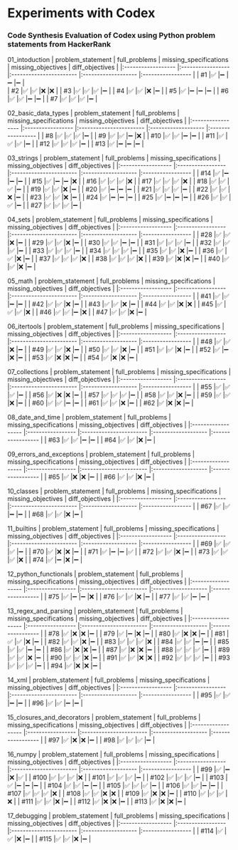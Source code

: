 # Experiments with Codex
### Code Synthesis Evaluation of Codex using Python problem statements from HackerRank

01_intoduction 
| problem_statement    | full_problems                      | missing_specifications                   | missing_objectives                   | diff_objectives                    |
|:------------------   |:-----------------                  |:-----------------------                  |:-------------------                  |:-----------------                  |
| #1                   |:white_check_mark:                  |:heavy_minus_sign:                        |:heavy_minus_sign:                    |:heavy_minus_sign:                  |               
| #2                   |:white_check_mark:                  |:white_check_mark:                        |:x:                                   |:x:                                 |
| #3                   |:white_check_mark:                  |:white_check_mark:                        |:white_check_mark:                    |:heavy_minus_sign:                  |
| #4                   |:white_check_mark:                  |:white_check_mark:                        |:x:                                   |:heavy_minus_sign:                  |
| #5                   |:white_check_mark:                  |:heavy_minus_sign:                        |:heavy_minus_sign:                    |:heavy_minus_sign:                  |
| #6                   |:white_check_mark:                  |:white_check_mark:                        |:heavy_minus_sign:                    |:heavy_minus_sign:                  |
| #7                   |:white_check_mark:                  |:white_check_mark:                        |:white_check_mark:                    |:heavy_minus_sign:                  |

02_basic_data_types
| problem_statement    | full_problems                      | missing_specifications                   | missing_objectives                   | diff_objectives                    |
|:-----------------    |:-----------------                  |:-----------------------                  |:-------------------                  |:-----------------                  |
| #8                   |:white_check_mark:                  |:white_check_mark:                        |:white_check_mark:                    |:heavy_minus_sign:                  |
| #9                   |:white_check_mark:                  |:white_check_mark:                        |:heavy_minus_sign:                    |:x:                                 |
| #10                  |:white_check_mark:                  |:white_check_mark:                        |:heavy_minus_sign:                    |:heavy_minus_sign:                  |
| #11                  |:white_check_mark:                  |:white_check_mark:                        |:white_check_mark:                    |:heavy_minus_sign:                  |
| #12                  |:white_check_mark:                  |:white_check_mark:                        |:white_check_mark:                    |:heavy_minus_sign:                  |
| #13                  |:white_check_mark:                  |:heavy_minus_sign:                        |:heavy_minus_sign:                    |:heavy_minus_sign:                  |

03_strings
| problem_statement    | full_problems                      | missing_specifications                   | missing_objectives                   | diff_objectives                    |
|:------------------   |:-----------------                  |:-----------------------                  |:-------------------                  |:-----------------                  |
| #14                  |:white_check_mark:                  |:heavy_minus_sign:                        |:heavy_minus_sign:                    |:heavy_minus_sign:                  |
| #15                  |:white_check_mark:                  |:heavy_minus_sign:                        |:heavy_minus_sign:                    |:x:                                 |
| #16                  |:white_check_mark:                  |:white_check_mark:                        |:white_check_mark:                    |:x:                                 |
| #17                  |:white_check_mark:                  |:white_check_mark:                        |:white_check_mark:                    |:x:                                 |
| #18                  |:white_check_mark:                  |:white_check_mark:                        |:white_check_mark:                    |:heavy_minus_sign:                  |
| #19                  |:white_check_mark:                  |:white_check_mark:                        |:x:                                   |:heavy_minus_sign:                  |
| #20                  |:white_check_mark:                  |:heavy_minus_sign:                        |:heavy_minus_sign:                    |:heavy_minus_sign:                  |
| #21                  |:white_check_mark:                  |:white_check_mark:                        |:white_check_mark:                    |:heavy_minus_sign:                  |
| #22                  |:white_check_mark:                  |:white_check_mark:                        |:x:                                   |:heavy_minus_sign:                  |
| #23                  |:white_check_mark:                  |:white_check_mark:                        |:x:                                   |:heavy_minus_sign:                  |
| #24                  |:white_check_mark:                  |:heavy_minus_sign:                        |:heavy_minus_sign:                    |:heavy_minus_sign:                  |
| #25                  |:white_check_mark:                  |:heavy_minus_sign:                        |:heavy_minus_sign:                    |:heavy_minus_sign:                  |
| #26                  |:white_check_mark:                  |:white_check_mark:                        |:white_check_mark:                    |:heavy_minus_sign:                  |
| #27                  |:white_check_mark:                  |:white_check_mark:                        |:white_check_mark:                    |:heavy_minus_sign:                  |



04_sets
| problem_statement    | full_problems                      | missing_specifications                   | missing_objectives                   | diff_objectives                    |
|:------------------   |:-----------------                  |:-----------------------                  |:-------------------                  |:-----------------                  |
| #28                  |:white_check_mark:                  |:white_check_mark:                        |:x:                                   |:heavy_minus_sign:                  |
| #29                  |:white_check_mark:                  |:white_check_mark:                        |:x:                                   |:heavy_minus_sign:                  |
| #30                  |:white_check_mark:                  |:white_check_mark:                        |:heavy_minus_sign:                    |:heavy_minus_sign:                  |
| #31                  |:white_check_mark:                  |:white_check_mark:                        |:white_check_mark:                    |:heavy_minus_sign:                  |
| #32                  |:white_check_mark:                  |:white_check_mark:                        |:white_check_mark:                    |:heavy_minus_sign:                  |
| #33                  |:white_check_mark:                  |:white_check_mark:                        |:white_check_mark:                    |:heavy_minus_sign:                  |
| #34                  |:white_check_mark:                  |:white_check_mark:                        |:white_check_mark:                    |:heavy_minus_sign:                  |
| #35                  |:white_check_mark:                  |:white_check_mark:                        |:x:                                   |:heavy_minus_sign:                  |
| #36                  |:white_check_mark:                  |:white_check_mark:                        |:x:                                   |:heavy_minus_sign:                  |
| #37                  |:white_check_mark:                  |:white_check_mark:                        |:white_check_mark:                    |:x:                                 |
| #38                  |:white_check_mark:                  |:white_check_mark:                        |:white_check_mark:                    |:x:                                 |
| #39                  |:white_check_mark:                  |:x:                                       |:x:                                   |:heavy_minus_sign:                  |
| #40                  |:white_check_mark:                  |:white_check_mark:                        |:x:                                   |:heavy_minus_sign:                  |



05_math
| problem_statement    | full_problems                      | missing_specifications                   | missing_objectives                   | diff_objectives                    |
|:------------------   |:-----------------                  |:-----------------------                  |:-------------------                  |:-----------------                  |
| #41                  |:white_check_mark:                  |:white_check_mark:                        |:heavy_minus_sign:                    |:heavy_minus_sign:                  |
| #42                  |:white_check_mark:                  |:white_check_mark:                        |:x:                                   |:heavy_minus_sign:                  |
| #43                  |:white_check_mark:                  |:white_check_mark:                        |:x:                                   |:heavy_minus_sign:                  |
| #44                  |:white_check_mark:                  |:white_check_mark:                        |:x:                                   |:x:                                 |
| #45                  |:white_check_mark:                  |:white_check_mark:                        |:white_check_mark:                    |:x:                                 |
| #46                  |:white_check_mark:                  |:white_check_mark:                        |:heavy_minus_sign:                    |:x:                                 |
| #47                  |:white_check_mark:                  |:white_check_mark:                        |:x:                                   |:heavy_minus_sign:                  |


06_itertools
| problem_statement    | full_problems                      | missing_specifications                   | missing_objectives                   | diff_objectives                    |
|:------------------   |:-----------------                  |:-----------------------                  |:-------------------                  |:-----------------                  |
| #48                  |:white_check_mark:                  |:white_check_mark:                        |:x:                                   |:heavy_minus_sign:                  |
| #49                  |:white_check_mark:                  |:white_check_mark:                        |:x:                                   |:heavy_minus_sign:                  |
| #50                  |:white_check_mark:                  |:white_check_mark:                        |:x:                                   |:heavy_minus_sign:                  |
| #51                  |:white_check_mark:                  |:white_check_mark:                        |:x:                                   |:heavy_minus_sign:                  |
| #52                  |:white_check_mark:                  |:heavy_minus_sign:                        |:x:                                   |:heavy_minus_sign:                  |
| #53                  |:white_check_mark:                  |:x:                                       |:x:                                   |:heavy_minus_sign:                  |
| #54                  |:white_check_mark:                  |:x:                                       |:x:                                   |:heavy_minus_sign:                  |


07_collections
| problem_statement    | full_problems                      | missing_specifications                   | missing_objectives                   | diff_objectives                    |
|:------------------   |:-----------------                  |:-----------------------                  |:-------------------                  |:-----------------                  |
| #55                  |:white_check_mark:                  |:white_check_mark:                        |:white_check_mark:                    |:heavy_minus_sign:                  |
| #56                  |:white_check_mark:                  |:x:                                       |:x:                                   |:heavy_minus_sign:                  |
| #57                  |:white_check_mark:                  |:white_check_mark:                        |:white_check_mark:                    |:heavy_minus_sign:                  |
| #58                  |:white_check_mark:                  |:white_check_mark:                        |:x:                                   |:heavy_minus_sign:                  |
| #59                  |:white_check_mark:                  |:white_check_mark:                        |:x:                                   |:heavy_minus_sign:                  |
| #60                  |:white_check_mark:                  |:white_check_mark:                        |:heavy_minus_sign:                    |:heavy_minus_sign:                  |
| #61                  |:white_check_mark:                  |:white_check_mark:                        |:x:                                   |:heavy_minus_sign:                  |
| #62                  |:white_check_mark:                  |:x:                                       |:x:                                   |:heavy_minus_sign:                  |


08_date_and_time
| problem_statement    | full_problems                      | missing_specifications                   | missing_objectives                   | diff_objectives                    |
|:------------------   |:-----------------                  |:-----------------------                  |:-------------------                  |:-----------------                  |
| #63                  |:white_check_mark:                  |:white_check_mark:                        |:heavy_minus_sign:                    |:heavy_minus_sign:                  |
| #64                  |:white_check_mark:                  |:white_check_mark:                        |:x:                                   |:heavy_minus_sign:                  |


09_errors_and_exceptions
| problem_statement    | full_problems                      | missing_specifications                   | missing_objectives                   | diff_objectives                    |
|:------------------   |:-----------------                  |:-----------------------                  |:-------------------                  |:-----------------                  |
| #65                  |:white_check_mark:                  |:x:                                       |:x:                                   |:heavy_minus_sign:                  |
| #66                  |:white_check_mark:                  |:white_check_mark:                        |:x:                                   |:heavy_minus_sign:                  |


10_classes
| problem_statement    | full_problems                      | missing_specifications                   | missing_objectives                   | diff_objectives                    |
|:------------------   |:-----------------                  |:-----------------------                  |:-------------------                  |:-----------------                  |
| #67                  |:white_check_mark:                  |:white_check_mark:                        |:heavy_minus_sign:                    |:heavy_minus_sign:                  |
| #68                  |:white_check_mark:                  |:white_check_mark:                        |:x:                                   |:heavy_minus_sign:                  |


11_builtins
| problem_statement    | full_problems                      | missing_specifications                   | missing_objectives                   | diff_objectives                    |
|:------------------   |:-----------------                  |:-----------------------                  |:-------------------                  |:-----------------                  |
| #69                  |:white_check_mark:                  |:white_check_mark:                        |:white_check_mark:                    |:heavy_minus_sign:                  |
| #70                  |:white_check_mark:                  |:x:                                       |:x:                                   |:heavy_minus_sign:                  |
| #71                  |:white_check_mark:                  |:heavy_minus_sign:                        |:heavy_minus_sign:                    |:white_check_mark:                  |
| #72                  |:white_check_mark:                  |:white_check_mark:                        |:x:                                   |:heavy_minus_sign:                  |
| #73                  |:white_check_mark:                  |:white_check_mark:                        |:white_check_mark:                    |:x:                                 |
| #74                  |:white_check_mark:                  |:heavy_minus_sign:                        |:x:                                   |:heavy_minus_sign:                  |


12_python_functionals
| problem_statement    | full_problems                      | missing_specifications                   | missing_objectives                   | diff_objectives                    |
|:------------------   |:-----------------                  |:-----------------------                  |:-------------------                  |:-----------------                  |
| #75                  |:white_check_mark:                  |:heavy_minus_sign:                        |:heavy_minus_sign:                    |:x:                                 |
| #76                  |:white_check_mark:                  |:white_check_mark:                        |:x:                                   |:heavy_minus_sign:                  |
| #77                  |:white_check_mark:                  |:white_check_mark:                        |:heavy_minus_sign:                    |:heavy_minus_sign:                  |



13_regex_and_parsing
| problem_statement    | full_problems                      | missing_specifications                   | missing_objectives                   | diff_objectives                    |
|:------------------   |:-----------------                  |:-----------------------                  |:-------------------                  |:-----------------                  |
| #78                  |:white_check_mark:                  |:x:                                       |:x:                                   |:heavy_minus_sign:                  |
| #79                  |:white_check_mark:                  |:heavy_minus_sign:                        |:x:                                   |:heavy_minus_sign:                  |
| #80                  |:white_check_mark:                  |:x:                                       |:x:                                   |:heavy_minus_sign:                  |
| #81                  |:white_check_mark:                  |:white_check_mark:                        |:x:                                   |:heavy_minus_sign:                  |
| #82                  |:white_check_mark:                  |:white_check_mark:                        |:x:                                   |:heavy_minus_sign:                  |
| #83                  |:white_check_mark:                  |:white_check_mark:                        |:white_check_mark:                    |:x:                                 |
| #84                  |:white_check_mark:                  |:white_check_mark:                        |:heavy_minus_sign:                    |:heavy_minus_sign:                  |
| #85                  |:white_check_mark:                  |:white_check_mark:                        |:heavy_minus_sign:                    |:heavy_minus_sign:                  |
| #86                  |:white_check_mark:                  |:x:                                       |:x:                                   |:heavy_minus_sign:                  |
| #87                  |:white_check_mark:                  |:x:                                       |:x:                                   |:heavy_minus_sign:                  |
| #88                  |:white_check_mark:                  |:white_check_mark:                        |:white_check_mark:                    |:heavy_minus_sign:                  |
| #89                  |:white_check_mark:                  |:white_check_mark:                        |:x:                                   |:heavy_minus_sign:                  |
| #90                  |:white_check_mark:                  |:white_check_mark:                        |:x:                                   |:heavy_minus_sign:                  |
| #91                  |:white_check_mark:                  |:white_check_mark:                        |:x:                                   |:x:                                 |
| #92                  |:white_check_mark:                  |:white_check_mark:                        |:white_check_mark:                    |:heavy_minus_sign:                  |
| #93                  |:white_check_mark:                  |:white_check_mark:                        |:white_check_mark:                    |:heavy_minus_sign:                  |
| #94                  |:white_check_mark:                  |:x:                                       |:x:                                   |:heavy_minus_sign:                  |

14_xml
| problem_statement    | full_problems                      | missing_specifications                   | missing_objectives                   | diff_objectives                    |
|:------------------   |:-----------------                  |:-----------------------                  |:-------------------                  |:-----------------                  |
| #95                  |:white_check_mark:                  |:white_check_mark:                        |:heavy_minus_sign:                    |:heavy_minus_sign:                  |
| #96                  |:white_check_mark:                  |:white_check_mark:                        |:heavy_minus_sign:                    |:heavy_minus_sign:                  |


15_closures_and_decorators
| problem_statement    | full_problems                      | missing_specifications                   | missing_objectives                   | diff_objectives                    |
|:------------------   |:-----------------                  |:-----------------------                  |:-------------------                  |:-----------------                  |
| #97                  |:white_check_mark:                  |:x:                                       |:x:                                   |:heavy_minus_sign:                  |
| #98                  |:white_check_mark:                  |:white_check_mark:                        |:white_check_mark:                    |:heavy_minus_sign:                  |


16_numpy
| problem_statement    | full_problems                      | missing_specifications                   | missing_objectives                   | diff_objectives                    |
|:------------------   |:-----------------                  |:-----------------------                  |:-------------------                  |:-----------------                  |
| #99                  |:white_check_mark:                  |:heavy_minus_sign:                        |:x:                                   |:white_check_mark:                  |
| #100                 |:white_check_mark:                  |:white_check_mark:                        |:white_check_mark:                    |:x:                                 |
| #101                 |:white_check_mark:                  |:white_check_mark:                        |:white_check_mark:                    |:heavy_minus_sign:                  |
| #102                 |:white_check_mark:                  |:white_check_mark:                        |:white_check_mark:                    |:heavy_minus_sign:                  |
| #103                 |:white_check_mark:                  |:heavy_minus_sign:                        |:heavy_minus_sign:                    |:heavy_minus_sign:                  |
| #104                 |:white_check_mark:                  |:white_check_mark:                        |:heavy_minus_sign:                    |:heavy_minus_sign:                  |
| #105                 |:white_check_mark:                  |:white_check_mark:                        |:white_check_mark:                    |:heavy_minus_sign:                  |
| #106                 |:white_check_mark:                  |:white_check_mark:                        |:heavy_minus_sign:                    |:heavy_minus_sign:                  |
| #107                 |:white_check_mark:                  |:white_check_mark:                        |:white_check_mark:                    |:x:                                 |
| #108                 |:white_check_mark:                  |:white_check_mark:                        |:x:                                   |:x:                                 |
| #109                 |:white_check_mark:                  |:x:                                       |:x:                                   |:heavy_minus_sign:                  |
| #110                 |:white_check_mark:                  |:white_check_mark:                        |:white_check_mark:                    |:x:                                 |
| #111                 |:white_check_mark:                  |:white_check_mark:                        |:x:                                   |:heavy_minus_sign:                  |
| #112                 |:white_check_mark:                  |:x:                                       |:x:                                   |:heavy_minus_sign:                  |
| #113                 |:white_check_mark:                  |:x:                                       |:x:                                   |:heavy_minus_sign:                  |


17_debugging
| problem_statement    | full_problems                      | missing_specifications                   | missing_objectives                   | diff_objectives                    |
|:------------------   |:-----------------                  |:-----------------------                  |:-------------------                  |:-----------------                  |
| #114                 |:white_check_mark:                  |:white_check_mark:                        |:x:                                   |:heavy_minus_sign:                  |
| #115                 |:white_check_mark:                  |:white_check_mark:                        |:x:                                   |:heavy_minus_sign:                  |
